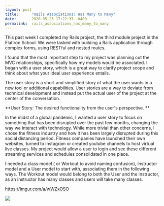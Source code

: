```yaml
---
layout: post
title:      "Rails Associations: Has Many to Many"
date:       2020-05-23 17:22:37 -0400
permalink:  rails_associations_has_many_to_many
---
```



This past week I completed my Rails project, the third module project in the Flatiron School.  We were tasked with building a Rails application through complex forms, using RESTful and nested routes. 

I found that the most important step to my project was planning out the MVC relationships, specifically how my models would be associated. I began with a user story, which is a great way to clarify project scope and think about what your ideal user experience entails.

The user story is a short and simplified story of what the user wants in a new tool or additional capabilities. User stories are a way to deviate from technical development and instead put the actual user of the project at the center of the conversation.

**User Story: The desired functionailty from the user's perspective. **

In the midst of a global pandemic, I wanted a user story to focus on something that has been disrupted over the past few months, changing the way we interact with technology.  While more trivial than other concerns, I chose the fitness industry and how it has been largely disrupted during this social distancing period. Fitness companies have launched their own websites, turned to instagram or created youtube channels to host virtual live classes. My project would allow a user to login and see these different streaming services and schedules consolidated in one place. 

I needed a class model ( or Workout to avoid naming confusion), Instructor model and a User model to start with, associating them in the following ways.  The Workout model would belong to both the User and the Instructor, as an instructor has many classes and users will take many classes.

https://imgur.com/a/wWZxOSO

![](https://imgur.com/a/wWZxOSO)







